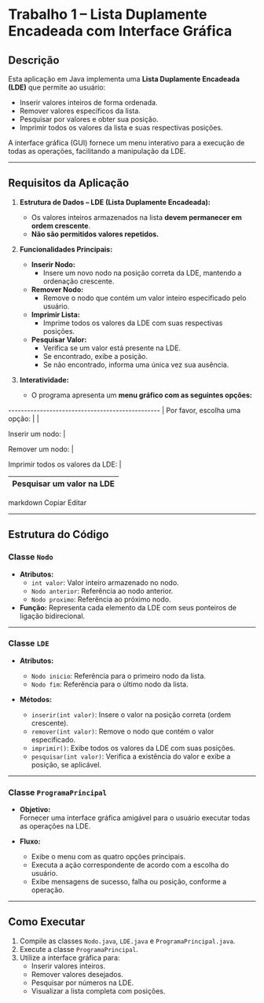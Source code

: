 # Trabalho 1 – Lista Duplamente Encadeada com Interface Gráfica

## Descrição  
Esta aplicação em Java implementa uma **Lista Duplamente Encadeada (LDE)** que permite ao usuário:
- Inserir valores inteiros de forma ordenada.
- Remover valores específicos da lista.
- Pesquisar por valores e obter sua posição.
- Imprimir todos os valores da lista e suas respectivas posições.

A interface gráfica (GUI) fornece um menu interativo para a execução de todas as operações, facilitando a manipulação da LDE.

---

## Requisitos da Aplicação

1. **Estrutura de Dados – LDE (Lista Duplamente Encadeada):**  
   - Os valores inteiros armazenados na lista **devem permanecer em ordem crescente**.
   - **Não são permitidos valores repetidos.**

2. **Funcionalidades Principais:**
   - **Inserir Nodo:**
     - Insere um novo nodo na posição correta da LDE, mantendo a ordenação crescente.
   - **Remover Nodo:**
     - Remove o nodo que contém um valor inteiro especificado pelo usuário.
   - **Imprimir Lista:**
     - Imprime todos os valores da LDE com suas respectivas posições.
   - **Pesquisar Valor:**
     - Verifica se um valor está presente na LDE.
     - Se encontrado, exibe a posição.
     - Se não encontrado, informa uma única vez sua ausência.

3. **Interatividade:**
   - O programa apresenta um **menu gráfico com as seguintes opções:**

------------------------------------------------ |
Por favor, escolha uma opção: |
|

Inserir um nodo: |

Remover um nodo: |

Imprimir todos os valores da LDE: |

Pesquisar um valor na LDE |
------------------------------------------------ |

markdown
Copiar
Editar

---

## Estrutura do Código

### Classe `Nodo`

- **Atributos:**
  - `int valor`: Valor inteiro armazenado no nodo.
  - `Nodo anterior`: Referência ao nodo anterior.
  - `Nodo proximo`: Referência ao próximo nodo.
- **Função:** Representa cada elemento da LDE com seus ponteiros de ligação bidirecional.

---

### Classe `LDE`

- **Atributos:**
  - `Nodo inicio`: Referência para o primeiro nodo da lista.
  - `Nodo fim`: Referência para o último nodo da lista.

- **Métodos:**
  - `inserir(int valor)`: Insere o valor na posição correta (ordem crescente).
  - `remover(int valor)`: Remove o nodo que contém o valor especificado.
  - `imprimir()`: Exibe todos os valores da LDE com suas posições.
  - `pesquisar(int valor)`: Verifica a existência do valor e exibe a posição, se aplicável.

---

### Classe `ProgramaPrincipal`

- **Objetivo:**  
  Fornecer uma interface gráfica amigável para o usuário executar todas as operações na LDE.

- **Fluxo:**  
  - Exibe o menu com as quatro opções principais.
  - Executa a ação correspondente de acordo com a escolha do usuário.
  - Exibe mensagens de sucesso, falha ou posição, conforme a operação.

---

## Como Executar

1. Compile as classes `Nodo.java`, `LDE.java` e `ProgramaPrincipal.java`.
2. Execute a classe `ProgramaPrincipal`.
3. Utilize a interface gráfica para:
   - Inserir valores inteiros.
   - Remover valores desejados.
   - Pesquisar por números na LDE.
   - Visualizar a lista completa com posições.
